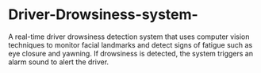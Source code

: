 # Driver-Drowsiness-system-
A real-time driver drowsiness detection system that uses computer vision techniques to monitor facial landmarks and detect signs of fatigue such as eye closure and yawning.   If drowsiness is detected, the system triggers an alarm sound to alert the driver.
